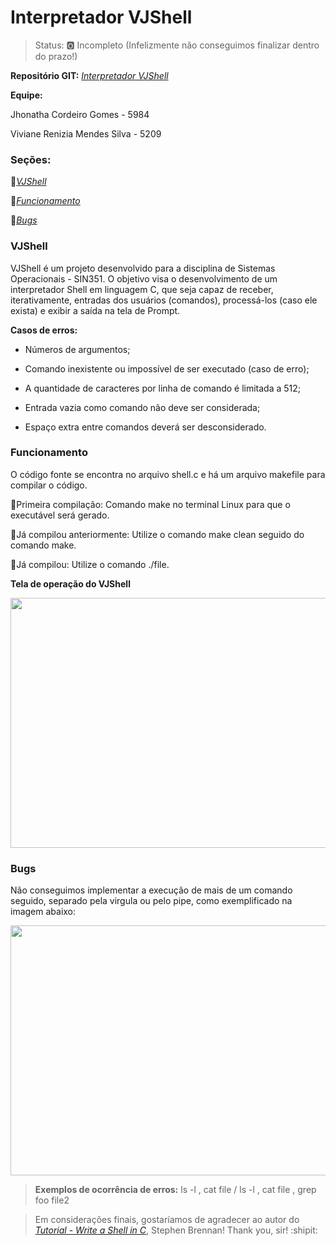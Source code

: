# Interpretador VJShell

>Status: :o2: Incompleto (Infelizmente não conseguimos finalizar dentro do prazo!)

**Repositório GIT:** [*Interpretador VJShell*](https://github.com/vivianerenizia/Trabalho-1-Sistemas-Operacionais)

**Equipe:**

Jhonatha Cordeiro Gomes - 5984

Viviane Renizia Mendes Silva - 5209

### Seções:

:small_blue_diamond:[*VJShell*](#VJShell)

:small_blue_diamond:[*Funcionamento*](#Funcionamento)

:small_blue_diamond:[*Bugs*](#Bugs)

### VJShell
VJShell é um projeto desenvolvido para a disciplina de Sistemas Operacionais - SIN351. O objetivo visa o desenvolvimento de um interpretador Shell em linguagem C, que seja capaz de receber, iterativamente, entradas dos usuários (comandos), processá-los (caso ele
exista) e exibir a saída na tela de Prompt. 

**Casos de erros:**

- Números de argumentos;

- Comando inexistente ou impossível de ser executado (caso de erro);

- A quantidade de caracteres por linha de comando é limitada a 512;

- Entrada vazia como comando não deve ser considerada;

- Espaço extra entre comandos deverá ser desconsiderado.

### Funcionamento
O código fonte se encontra no arquivo shell.c e há um arquivo makefile para compilar o código.

:small_blue_diamond:Primeira compilação: Comando make no terminal Linux para que o executável será gerado.

:small_blue_diamond:Já compilou anteriormente: Utilize o comando make clean seguido do comando make.

:small_blue_diamond:Já compilou: Utilize o comando ./file.

**Tela de operação do VJShell**

<img src="https://github.com/vivianerenizia/Trabalho-1-Sistemas-Operacionais/blob/master/VJShell.jpeg" height="400" width="700">

### Bugs 

Não conseguimos implementar a execução de mais de um comando seguido, separado pela virgula ou pelo pipe, como exemplificado na imagem abaixo:

<img src="https://github.com/vivianerenizia/Trabalho-1-Sistemas-Operacionais/blob/master/VJShellBug.jpeg" height="400" width="700">

> **Exemplos de ocorrência de erros:** ls -l , cat file / ls -l , cat file , grep foo file2 

> Em considerações finais, gostaríamos de agradecer ao autor do [*Tutorial - Write a Shell in C*](https://brennan.io/2015/01/16/write-a-shell-in-c/), Stephen Brennan! Thank you, sir! :shipit:
